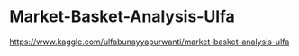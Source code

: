 # Market-Basket-Analysis-Ulfa
https://www.kaggle.com/ulfabunayyapurwanti/market-basket-analysis-ulfa

